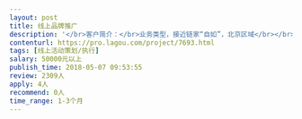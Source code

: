 ```yaml
---                
layout: post       
title: 线上品牌推广           
description: '</br>客户简介：</br>业务类型，接近链家“自如”，北京区域</br></br>项目简述：</br>1、以2018年世界杯为切入点，对公司品牌对外推广（重品牌，不重业务线）；</br>2、完成公司微信服务号新增3.3万关注用户任务；</br>3、线上新媒体传播形式，各类形式皆可，如系列段视频、H5、小程序等（不排除百人规模左右线下活动）；</br></br>时间周期：</br>1、2018年5月9日前，完成初步方案；</br>2、2018年5月10日，提案；</br>3、如中标</br>      开始执行，至2018年世界杯结束。</br></br>要求人员：</br>1、新媒体策划</br>2、文字撰稿</br>'     
contenturl: https://pro.lagou.com/project/7693.html      
tags: [线上活动策划/执行]            
salary: 50000元以上          
publish_time: 2018-05-07 09:53:55         
review: 2309人                   
apply: 4人                   
recommend: 0人                   
time_range: 1-3个月              
---                 
```

